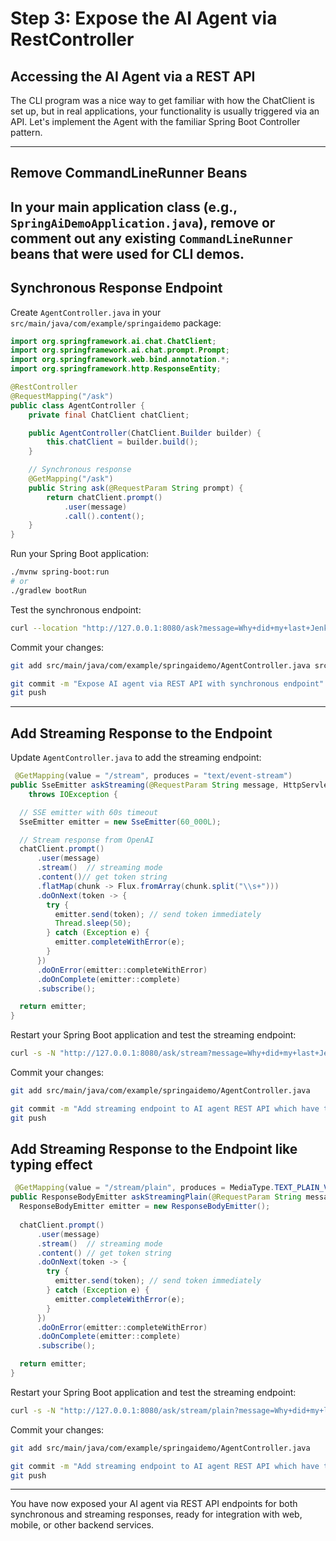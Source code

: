# Step 3: Expose the AI Agent via RestController

## Accessing the AI Agent via a REST API
The CLI program was a nice way to get familiar with how the ChatClient is set up, but in real applications, your functionality is usually triggered via an API. Let's implement the Agent with the familiar Spring Boot Controller pattern.

---

##  Remove CommandLineRunner Beans
In your main application class (e.g., `SpringAiDemoApplication.java`), remove or comment out any existing `CommandLineRunner` beans that were used for CLI demos.
---

##  Synchronous Response Endpoint

Create `AgentController.java` in your `src/main/java/com/example/springaidemo` package:
```java
import org.springframework.ai.chat.ChatClient;
import org.springframework.ai.chat.prompt.Prompt;
import org.springframework.web.bind.annotation.*;
import org.springframework.http.ResponseEntity;

@RestController
@RequestMapping("/ask")
public class AgentController {
    private final ChatClient chatClient;

    public AgentController(ChatClient.Builder builder) {
        this.chatClient = builder.build();
    }

    // Synchronous response
    @GetMapping("/ask")
    public String ask(@RequestParam String prompt) {
        return chatClient.prompt()
            .user(message)
            .call().content();
    }
}
```

Run your Spring Boot application:
```sh
./mvnw spring-boot:run
# or
./gradlew bootRun
```
Test the synchronous endpoint:
```sh
curl --location "http://127.0.0.1:8080/ask?message=Why+did+my+last+Jenkins+build+for+backend-service+fail?"

```

Commit your changes:
```sh
git add src/main/java/com/example/springaidemo/AgentController.java src/main/resources/application.properties pom.xml
```
```sh
git commit -m "Expose AI agent via REST API with synchronous endpoint"
git push
```

---

##  Add Streaming Response to the Endpoint

Update `AgentController.java` to add the streaming endpoint:

```java
 @GetMapping(value = "/stream", produces = "text/event-stream")
public SseEmitter askStreaming(@RequestParam String message, HttpServletResponse response)
    throws IOException {

  // SSE emitter with 60s timeout
  SseEmitter emitter = new SseEmitter(60_000L);

  // Stream response from OpenAI
  chatClient.prompt()
      .user(message)
      .stream()  // streaming mode
      .content()// get token string
      .flatMap(chunk -> Flux.fromArray(chunk.split("\\s+")))
      .doOnNext(token -> {
        try {
          emitter.send(token); // send token immediately
          Thread.sleep(50);
        } catch (Exception e) {
          emitter.completeWithError(e);
        }
      })
      .doOnError(emitter::completeWithError)
      .doOnComplete(emitter::complete)
      .subscribe();

  return emitter;
}
```

Restart your Spring Boot application and test the streaming endpoint:
```sh
curl -s -N "http://127.0.0.1:8080/ask/stream?message=Why+did+my+last+Jenkins+build+for+backend-service+fail?" | sed -E 's/^data:[[:space:]]*//'
```

Commit your changes:
```sh
git add src/main/java/com/example/springaidemo/AgentController.java
```
```sh
git commit -m "Add streaming endpoint to AI agent REST API which have typing effect"
git push
```

##  Add Streaming Response to the Endpoint like typing effect
```java
 @GetMapping(value = "/stream/plain", produces = MediaType.TEXT_PLAIN_VALUE)
public ResponseBodyEmitter askStreamingPlain(@RequestParam String message) {
  ResponseBodyEmitter emitter = new ResponseBodyEmitter();
  
  chatClient.prompt()
      .user(message)
      .stream()  // streaming mode
      .content() // get token string
      .doOnNext(token -> {
        try {
          emitter.send(token); // send token immediately
        } catch (Exception e) {
          emitter.completeWithError(e);
        }
      })
      .doOnError(emitter::completeWithError)
      .doOnComplete(emitter::complete)
      .subscribe();

  return emitter;
}
```

Restart your Spring Boot application and test the streaming endpoint:
```sh
curl -s -N "http://127.0.0.1:8080/ask/stream/plain?message=Why+did+my+last+Jenkins+build+for+backend-service+fail?" 
```


Commit your changes:
```sh
git add src/main/java/com/example/springaidemo/AgentController.java
```
```sh
git commit -m "Add streaming endpoint to AI agent REST API which have typing effect"
git push
```

---

You have now exposed your AI agent via REST API endpoints for both synchronous and streaming responses, ready for integration with web, mobile, or other backend services.
